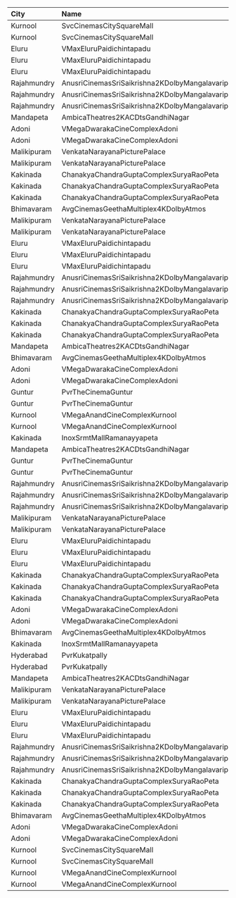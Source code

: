 | City        | Name                                             |  Time | Type          | Price | Capacity | Booked |
| :---------- | :----------------------------------------------- | ----: | :------------ | ----: | -------: | -----: |
| Kurnool     | SvcCinemasCitySquareMall                         | 10:55 | Platinum      |  200₹ |        9 |      2 |
| Kurnool     | SvcCinemasCitySquareMall                         | 10:55 | Sliders       |  150₹ |       77 |      0 |
| Eluru       | VMaxEluruPaidichintapadu                         | 11:00 | Recliner      |  100₹ |       25 |     25 |
| Eluru       | VMaxEluruPaidichintapadu                         | 11:00 | FristClass    |  100₹ |      173 |    112 |
| Eluru       | VMaxEluruPaidichintapadu                         | 11:00 | LowClass      |   40₹ |       46 |      0 |
| Rajahmundry | AnusriCinemasSriSaikrishna2KDolbyMangalavaripeta | 11:00 | ReservedClass |  100₹ |      311 |     58 |
| Rajahmundry | AnusriCinemasSriSaikrishna2KDolbyMangalavaripeta | 11:00 | FirstClass    |   60₹ |       62 |      0 |
| Rajahmundry | AnusriCinemasSriSaikrishna2KDolbyMangalavaripeta | 11:00 | SecondClass   |   40₹ |      102 |     22 |
| Mandapeta   | AmbicaTheatres2KACDtsGandhiNagar                 | 11:15 | FirstClass    |  100₹ |      256 |     58 |
| Adoni       | VMegaDwarakaCineComplexAdoni                     | 11:24 | Gold          |  110₹ |      202 |      0 |
| Adoni       | VMegaDwarakaCineComplexAdoni                     | 11:24 | Executive     |   70₹ |       48 |      0 |
| Malikipuram | VenkataNarayanaPicturePalace                     | 11:30 | FirstClass    |  100₹ |      276 |    276 |
| Malikipuram | VenkataNarayanaPicturePalace                     | 11:30 | SecondClass   |   50₹ |       76 |     76 |
| Kakinada    | ChanakyaChandraGuptaComplexSuryaRaoPeta          | 11:30 | FirstClass    |  100₹ |      416 |     83 |
| Kakinada    | ChanakyaChandraGuptaComplexSuryaRaoPeta          | 11:30 | SecondClass   |   60₹ |       28 |     28 |
| Kakinada    | ChanakyaChandraGuptaComplexSuryaRaoPeta          | 11:30 | ThirdClass    |   40₹ |      104 |    104 |
| Bhimavaram  | AvgCinemasGeethaMultiplex4KDolbyAtmos            | 11:50 | Gold          |  150₹ |      224 |    224 |
| Malikipuram | VenkataNarayanaPicturePalace                     | 14:30 | FirstClass    |  100₹ |      276 |    276 |
| Malikipuram | VenkataNarayanaPicturePalace                     | 14:30 | SecondClass   |   50₹ |       76 |     76 |
| Eluru       | VMaxEluruPaidichintapadu                         | 14:30 | Recliner      |  100₹ |       25 |     25 |
| Eluru       | VMaxEluruPaidichintapadu                         | 14:30 | FristClass    |  100₹ |      173 |    112 |
| Eluru       | VMaxEluruPaidichintapadu                         | 14:30 | LowClass      |   40₹ |       46 |      0 |
| Rajahmundry | AnusriCinemasSriSaikrishna2KDolbyMangalavaripeta | 14:30 | ReservedClass |  100₹ |      311 |      0 |
| Rajahmundry | AnusriCinemasSriSaikrishna2KDolbyMangalavaripeta | 14:30 | FirstClass    |   60₹ |       62 |      3 |
| Rajahmundry | AnusriCinemasSriSaikrishna2KDolbyMangalavaripeta | 14:30 | SecondClass   |   40₹ |      102 |     22 |
| Kakinada    | ChanakyaChandraGuptaComplexSuryaRaoPeta          | 14:30 | FirstClass    |  100₹ |      416 |     82 |
| Kakinada    | ChanakyaChandraGuptaComplexSuryaRaoPeta          | 14:30 | SecondClass   |   60₹ |       28 |      0 |
| Kakinada    | ChanakyaChandraGuptaComplexSuryaRaoPeta          | 14:30 | ThirdClass    |   40₹ |      104 |      0 |
| Mandapeta   | AmbicaTheatres2KACDtsGandhiNagar                 | 14:30 | FirstClass    |  100₹ |      256 |     58 |
| Bhimavaram  | AvgCinemasGeethaMultiplex4KDolbyAtmos            | 14:35 | Gold          |  150₹ |      224 |    224 |
| Adoni       | VMegaDwarakaCineComplexAdoni                     | 14:47 | Gold          |  110₹ |      202 |      6 |
| Adoni       | VMegaDwarakaCineComplexAdoni                     | 14:47 | Executive     |   70₹ |       48 |      0 |
| Guntur      | PvrTheCinemaGuntur                               | 15:20 | Premium       |  250₹ |       13 |      2 |
| Guntur      | PvrTheCinemaGuntur                               | 15:20 | Deluxe        |  150₹ |      146 |     21 |
| Kurnool     | VMegaAnandCineComplexKurnool                     | 15:20 | Gold          |  110₹ |      190 |      6 |
| Kurnool     | VMegaAnandCineComplexKurnool                     | 15:20 | Executive     |   70₹ |       48 |      5 |
| Kakinada    | InoxSrmtMallRamanayyapeta                        | 17:00 | Executive     |   80₹ |       37 |      0 |
| Mandapeta   | AmbicaTheatres2KACDtsGandhiNagar                 | 18:00 | FirstClass    |  100₹ |      256 |     58 |
| Guntur      | PvrTheCinemaGuntur                               | 18:10 | Premium       |  250₹ |       13 |      0 |
| Guntur      | PvrTheCinemaGuntur                               | 18:10 | Deluxe        |  150₹ |      146 |      1 |
| Rajahmundry | AnusriCinemasSriSaikrishna2KDolbyMangalavaripeta | 18:15 | ReservedClass |  100₹ |      311 |     58 |
| Rajahmundry | AnusriCinemasSriSaikrishna2KDolbyMangalavaripeta | 18:15 | FirstClass    |   60₹ |       62 |      0 |
| Rajahmundry | AnusriCinemasSriSaikrishna2KDolbyMangalavaripeta | 18:15 | SecondClass   |   40₹ |      102 |     22 |
| Malikipuram | VenkataNarayanaPicturePalace                     | 18:30 | FirstClass    |  100₹ |      276 |    276 |
| Malikipuram | VenkataNarayanaPicturePalace                     | 18:30 | SecondClass   |   50₹ |       76 |     76 |
| Eluru       | VMaxEluruPaidichintapadu                         | 18:30 | Recliner      |  100₹ |       25 |     25 |
| Eluru       | VMaxEluruPaidichintapadu                         | 18:30 | FristClass    |  100₹ |      173 |    112 |
| Eluru       | VMaxEluruPaidichintapadu                         | 18:30 | LowClass      |   40₹ |       46 |      0 |
| Kakinada    | ChanakyaChandraGuptaComplexSuryaRaoPeta          | 18:30 | FirstClass    |  100₹ |      416 |     78 |
| Kakinada    | ChanakyaChandraGuptaComplexSuryaRaoPeta          | 18:30 | SecondClass   |   60₹ |       28 |      0 |
| Kakinada    | ChanakyaChandraGuptaComplexSuryaRaoPeta          | 18:30 | ThirdClass    |   40₹ |      104 |      0 |
| Adoni       | VMegaDwarakaCineComplexAdoni                     | 18:44 | Gold          |  110₹ |      202 |      0 |
| Adoni       | VMegaDwarakaCineComplexAdoni                     | 18:44 | Executive     |   70₹ |       48 |      0 |
| Bhimavaram  | AvgCinemasGeethaMultiplex4KDolbyAtmos            | 18:50 | Gold          |  150₹ |      224 |    224 |
| Kakinada    | InoxSrmtMallRamanayyapeta                        | 19:50 | Executive     |   80₹ |       31 |      0 |
| Hyderabad   | PvrKukatpally                                    | 20:00 | Classic       |  150₹ |      135 |      7 |
| Hyderabad   | PvrKukatpally                                    | 20:00 | Recliner      |  350₹ |        9 |      0 |
| Mandapeta   | AmbicaTheatres2KACDtsGandhiNagar                 | 21:00 | FirstClass    |  100₹ |      256 |     58 |
| Malikipuram | VenkataNarayanaPicturePalace                     | 21:30 | FirstClass    |  100₹ |      276 |    276 |
| Malikipuram | VenkataNarayanaPicturePalace                     | 21:30 | SecondClass   |   50₹ |       76 |     76 |
| Eluru       | VMaxEluruPaidichintapadu                         | 21:30 | Recliner      |  100₹ |       25 |     25 |
| Eluru       | VMaxEluruPaidichintapadu                         | 21:30 | FristClass    |  100₹ |      173 |    112 |
| Eluru       | VMaxEluruPaidichintapadu                         | 21:30 | LowClass      |   40₹ |       46 |      0 |
| Rajahmundry | AnusriCinemasSriSaikrishna2KDolbyMangalavaripeta | 21:30 | ReservedClass |  100₹ |      311 |    311 |
| Rajahmundry | AnusriCinemasSriSaikrishna2KDolbyMangalavaripeta | 21:30 | FirstClass    |   60₹ |       62 |     62 |
| Rajahmundry | AnusriCinemasSriSaikrishna2KDolbyMangalavaripeta | 21:30 | SecondClass   |   40₹ |      102 |    102 |
| Kakinada    | ChanakyaChandraGuptaComplexSuryaRaoPeta          | 21:30 | FirstClass    |  100₹ |      416 |     78 |
| Kakinada    | ChanakyaChandraGuptaComplexSuryaRaoPeta          | 21:30 | SecondClass   |   60₹ |       28 |      0 |
| Kakinada    | ChanakyaChandraGuptaComplexSuryaRaoPeta          | 21:30 | ThirdClass    |   40₹ |      104 |      0 |
| Bhimavaram  | AvgCinemasGeethaMultiplex4KDolbyAtmos            | 21:40 | Gold          |  150₹ |      224 |    224 |
| Adoni       | VMegaDwarakaCineComplexAdoni                     | 21:54 | Gold          |  110₹ |      202 |      1 |
| Adoni       | VMegaDwarakaCineComplexAdoni                     | 21:54 | Executive     |   70₹ |       48 |      0 |
| Kurnool     | SvcCinemasCitySquareMall                         | 22:15 | Platinum      |  200₹ |        9 |      0 |
| Kurnool     | SvcCinemasCitySquareMall                         | 22:15 | Sliders       |  150₹ |       77 |      0 |
| Kurnool     | VMegaAnandCineComplexKurnool                     | 22:20 | Gold          |  110₹ |      190 |      0 |
| Kurnool     | VMegaAnandCineComplexKurnool                     | 22:20 | Executive     |   70₹ |       48 |      0 |